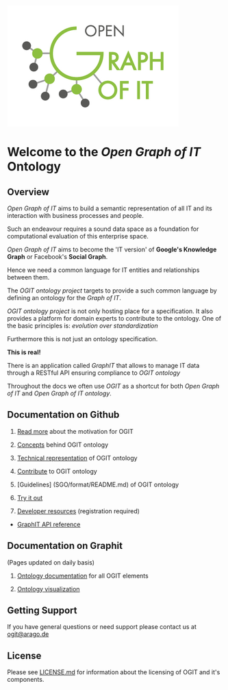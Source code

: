 ![Logo](/docs/images/OGIT_Logo.jpg)
# Welcome to the _Open Graph of IT_ Ontology

## Overview

_Open Graph of IT_ aims to build a semantic representation of all IT and its interaction with business processes and people. 

Such an endeavour requires a sound data space as a foundation for computational evaluation of this enterprise space. 

_Open Graph of IT_ aims to become the 'IT version' of **Google's Knowledge Graph** or Facebook's **Social Graph**.

Hence we need a common language for IT entities and relationships between them.

The _OGIT ontology project_ targets to provide a such common language by defining an ontology for the _Graph of IT_.

_OGIT ontology project_ is not only hosting place for a specification. It also
 provides a platform for domain experts to contribute to the ontology. 
One of the basic principles is: _evolution over standardization_

Furthermore this is not just an ontology specification.

**This is real!**

There is an application called _GraphIT_ that allows to manage IT data through a RESTful API ensuring compliance to _OGIT ontology_

Throughout the docs we often use _OGIT_ as a shortcut for both _Open Graph of IT_ and _Open Graph of IT ontology_.

## Documentation on Github

1. [Read more](LEARN_MORE.md) about the motivation for OGIT

2. [Concepts](../../wiki/Basic-Concepts) behind OGIT ontology

5. [Technical representation](../../wiki/OGIT-ontology-details) of OGIT ontology

6. [Contribute](CONTRIBUTING.md) to OGIT ontology

7. [Guidelines] (SGO/format/README.md) of OGIT ontology 

8. [Try it out](../../wiki/Using-the-Ontology)

9. [Developer resources](https://autopilot.co/dev) (registration required)
  - [GraphIT API reference](https://autopilot.co/docs/5.1.1/html/content/5.1.1-reference-graphit-admin-rest-interface.html)

## Documentation on Graphit
(Pages updated on daily basis)

1. [Ontology documentation](https://graphit.co/docs) for all OGIT elements

2. [Ontology visualization](https://ogit.graphit.co/ogit/graph.php?dataset=ontology)



## Getting Support

If you have general questions or need support please contact us at <ogit@arago.de>

## License 

Please see [LICENSE.md](LICENSE.md) for information about the licensing of OGIT and it's components.








